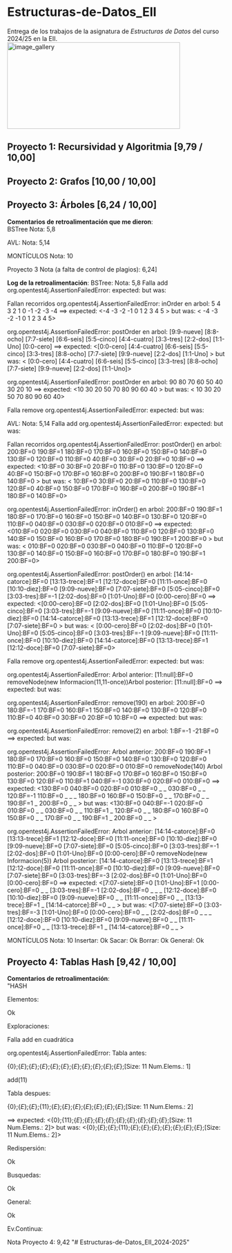 # Estructuras-de-Datos_EII
Entrega de los trabajos de la asignatura de _Estructuras de Datos_ del curso 2024/25 en la EII.
<img width="400" height="200" alt="image_gallery" src="https://github.com/user-attachments/assets/06d21ac3-21b6-4a9a-92f8-f3488eff9c13" />


## Proyecto 1: Recursividad y Algoritmia [9,79 / 10,00]

## Proyecto 2: Grafos [10,00 / 10,00]

## Proyecto 3: Árboles [6,24 / 10,00]
**Comentarios de retroalimentación que me dieron**:  
BSTree
Nota: 5,8

AVL:
Nota: 5,14

MONTÍCULOS
Nota: 10

Proyecto 3
Nota (a falta de control de plagios): 6,24] 

**Log de la retroalimentación**: 
BSTree:
Nota: 5,8
Falla add
org.opentest4j.AssertionFailedError: expected: <Element to insert is null.> but was: <null>

Fallan recorridos
org.opentest4j.AssertionFailedError: inOrder en arbol:
5
			4
		3
					2
				1
					0
						-1
			-2
				-3
	-4
 ==> expected: <-4	-3	-2	-1	0	1	2	3	4	5	> but was: <	-4	-3	-2	-1	0	1	2	3	4	5>

org.opentest4j.AssertionFailedError: postOrder en arbol:
		[9:9-nueve]
				[8:8-ocho]
			[7:7-siete]
						[6:6-seis]
					[5:5-cinco]
						[4:4-cuatro]
				[3:3-tres]
	[2:2-dos]
[1:1-Uno]
	[0:0-cero]
 ==> expected: <[0:0-cero]	[4:4-cuatro]	[6:6-seis]	[5:5-cinco]	[3:3-tres]	[8:8-ocho]	[7:7-siete]	[9:9-nueve]	[2:2-dos]	[1:1-Uno]	> but was: <	[0:0-cero]	[4:4-cuatro]	[6:6-seis]	[5:5-cinco]	[3:3-tres]	[8:8-ocho]	[7:7-siete]	[9:9-nueve]	[2:2-dos]	[1:1-Uno]>

org.opentest4j.AssertionFailedError: postOrder en arbol:
		90
			80
				70
	60
		50
40
		30
	20
		10
 ==> expected: <10	30	20	50	70	80	90	60	40	> but was: <	10	30	20	50	70	80	90	60	40>

Falla remove
org.opentest4j.AssertionFailedError: expected: <Element to remove is null.> but was: <Nodo nulo>




AVL:
Nota: 5,14
Falla add
org.opentest4j.AssertionFailedError: expected: <Element to insert is null.> but was: <Nodo nulo>


Fallan recorridos
org.opentest4j.AssertionFailedError: postOrder() en arbol:
			200:BF=0
		190:BF=1
	180:BF=0
			170:BF=0
		160:BF=0
			150:BF=0
140:BF=0
			130:BF=0
		120:BF=0
			110:BF=0
	40:BF=0
			30:BF=0
		20:BF=0
			10:BF=0
 ==> expected: <10:BF=0	30:BF=0	20:BF=0	110:BF=0	130:BF=0	120:BF=0	40:BF=0	150:BF=0	170:BF=0	160:BF=0	200:BF=0	190:BF=1	180:BF=0	140:BF=0	> but was: <	10:BF=0	30:BF=0	20:BF=0	110:BF=0	130:BF=0	120:BF=0	40:BF=0	150:BF=0	170:BF=0	160:BF=0	200:BF=0	190:BF=1	180:BF=0	140:BF=0>

org.opentest4j.AssertionFailedError: inOrder() en arbol:
			200:BF=0
		190:BF=1
	180:BF=0
			170:BF=0
		160:BF=0
			150:BF=0
140:BF=0
			130:BF=0
		120:BF=0
			110:BF=0
	040:BF=0
			030:BF=0
		020:BF=0
			010:BF=0
 ==> expected: <010:BF=0	020:BF=0	030:BF=0	040:BF=0	110:BF=0	120:BF=0	130:BF=0	140:BF=0	150:BF=0	160:BF=0	170:BF=0	180:BF=0	190:BF=1	200:BF=0	> but was: <	010:BF=0	020:BF=0	030:BF=0	040:BF=0	110:BF=0	120:BF=0	130:BF=0	140:BF=0	150:BF=0	160:BF=0	170:BF=0	180:BF=0	190:BF=1	200:BF=0>

org.opentest4j.AssertionFailedError: postOrder() en arbol:
			[14:14-catorce]:BF=0
		[13:13-trece]:BF=1
	[12:12-doce]:BF=0
			[11:11-once]:BF=0
		[10:10-diez]:BF=0
			[9:09-nueve]:BF=0
[7:07-siete]:BF=0
		[5:05-cinco]:BF=0
	[3:03-tres]:BF=-1
			[2:02-dos]:BF=0
		[1:01-Uno]:BF=0
			[0:00-cero]:BF=0
 ==> expected: <[0:00-cero]:BF=0	[2:02-dos]:BF=0	[1:01-Uno]:BF=0	[5:05-cinco]:BF=0	[3:03-tres]:BF=-1	[9:09-nueve]:BF=0	[11:11-once]:BF=0	[10:10-diez]:BF=0	[14:14-catorce]:BF=0	[13:13-trece]:BF=1	[12:12-doce]:BF=0	[7:07-siete]:BF=0	> but was: <	[0:00-cero]:BF=0	[2:02-dos]:BF=0	[1:01-Uno]:BF=0	[5:05-cinco]:BF=0	[3:03-tres]:BF=-1	[9:09-nueve]:BF=0	[11:11-once]:BF=0	[10:10-diez]:BF=0	[14:14-catorce]:BF=0	[13:13-trece]:BF=1	[12:12-doce]:BF=0	[7:07-siete]:BF=0>

Falla remove
org.opentest4j.AssertionFailedError: expected: <Element to remove is null.> but was: <Nodo nulo>

org.opentest4j.AssertionFailedError: Arbol anterior:
[11:null]:BF=0
removeNode(new Informacion(11,11-once))Arbol posterior:
[11:null]:BF=0
 ==> expected: <true> but was: <false>

org.opentest4j.AssertionFailedError: remove(190) en arbol:
			200:BF=0
		180:BF=-1
			170:BF=0
	160:BF=1
		150:BF=0
140:BF=0
			130:BF=0
		120:BF=0
			110:BF=0
	40:BF=0
			30:BF=0
		20:BF=0
			10:BF=0
 ==> expected: <false> but was: <true>

org.opentest4j.AssertionFailedError: remove(2) en arbol:
1:BF=-1
	-21:BF=0
 ==> expected: <false> but was: <true>

org.opentest4j.AssertionFailedError: Arbol anterior:
			200:BF=0
		190:BF=1
	180:BF=0
			170:BF=0
		160:BF=0
			150:BF=0
140:BF=0
			130:BF=0
		120:BF=0
			110:BF=0
	040:BF=0
			030:BF=0
		020:BF=0
			010:BF=0
removeNode(140)
Arbol posterior:
			200:BF=0
		190:BF=1
	180:BF=0
			170:BF=0
		160:BF=0
			150:BF=0
130:BF=0
			120:BF=0
		110:BF=1
	040:BF=-1
			030:BF=0
		020:BF=0
			010:BF=0
 ==> expected: <130:BF=0 040:BF=0 020:BF=0 010:BF=0 _ _ 030:BF=0 _ _ 120:BF=-1 110:BF=0 _ _ _ 180:BF=0 160:BF=0 150:BF=0 _ _ 170:BF=0 _ _ 190:BF=1 _ 200:BF=0 _ _ > but was: <130:BF=0 040:BF=-1 020:BF=0 010:BF=0 _ _ 030:BF=0 _ _ 110:BF=1 _ 120:BF=0 _ _ 180:BF=0 160:BF=0 150:BF=0 _ _ 170:BF=0 _ _ 190:BF=1 _ 200:BF=0 _ _ >

org.opentest4j.AssertionFailedError: Arbol anterior:
			[14:14-catorce]:BF=0
		[13:13-trece]:BF=1
	[12:12-doce]:BF=0
			[11:11-once]:BF=0
		[10:10-diez]:BF=0
			[9:09-nueve]:BF=0
[7:07-siete]:BF=0
		[5:05-cinco]:BF=0
	[3:03-tres]:BF=-1
			[2:02-dos]:BF=0
		[1:01-Uno]:BF=0
			[0:00-cero]:BF=0
removeNode(new Informacion(5))
Arbol posterior:
			[14:14-catorce]:BF=0
		[13:13-trece]:BF=1
	[12:12-doce]:BF=0
			[11:11-once]:BF=0
		[10:10-diez]:BF=0
			[9:09-nueve]:BF=0
[7:07-siete]:BF=0
	[3:03-tres]:BF=-3
			[2:02-dos]:BF=0
		[1:01-Uno]:BF=0
			[0:00-cero]:BF=0
 ==> expected: <[7:07-siete]:BF=0 [1:01-Uno]:BF=1 [0:00-cero]:BF=0 _ _ [3:03-tres]:BF=-1 [2:02-dos]:BF=0 _ _ _ [12:12-doce]:BF=0 [10:10-diez]:BF=0 [9:09-nueve]:BF=0 _ _ [11:11-once]:BF=0 _ _ [13:13-trece]:BF=1 _ [14:14-catorce]:BF=0 _ _ > but was: <[7:07-siete]:BF=0 [3:03-tres]:BF=-3 [1:01-Uno]:BF=0 [0:00-cero]:BF=0 _ _ [2:02-dos]:BF=0 _ _ _ [12:12-doce]:BF=0 [10:10-diez]:BF=0 [9:09-nueve]:BF=0 _ _ [11:11-once]:BF=0 _ _ [13:13-trece]:BF=1 _ [14:14-catorce]:BF=0 _ _ >

MONTÍCULOS
Nota: 10
Insertar:
Ok
Sacar:
Ok
Borrar:
Ok
General:
Ok

## Proyecto 4: Tablas Hash [9,42 / 10,00]
**Comentarios de retroalimentación**:  
"HASH

Elementos:

Ok

Exploraciones:

Falla add en cuadrática

org.opentest4j.AssertionFailedError: Tabla antes:

{0};{_E_};{_E_};{_E_};{_E_};{_E_};{_E_};{_E_};{_E_};{_E_};{_E_};[Size: 11 Num.Elems.: 1]

 add(11)

Tabla despues:

{0};{_E_};{_E_};{11};{_E_};{_E_};{_E_};{_E_};{_E_};{_E_};{_E_};[Size: 11 Num.Elems.: 2]

 ==> expected: <{0};{11};{_E_};{_E_};{_E_};{_E_};{_E_};{_E_};{_E_};{_E_};{_E_};[Size: 11 Num.Elems.: 2]> but was: <{0};{_E_};{_E_};{11};{_E_};{_E_};{_E_};{_E_};{_E_};{_E_};{_E_};[Size: 11 Num.Elems.: 2]>

Redispersión:

Ok

Busquedas:

Ok

General:

Ok

Ev.Continua:

Nota Proyecto 4: 9,42
"# Estructuras-de-Datos_EII_2024-2025" 
